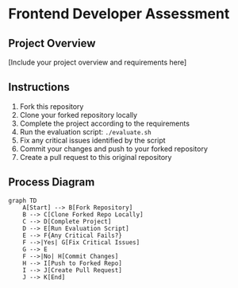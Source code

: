 # Frontend Developer Assessment

## Project Overview
[Include your project overview and requirements here]

## Instructions

1. Fork this repository
2. Clone your forked repository locally
3. Complete the project according to the requirements
4. Run the evaluation script: `./evaluate.sh`
5. Fix any critical issues identified by the script
6. Commit your changes and push to your forked repository
7. Create a pull request to this original repository

## Process Diagram

```mermaid
graph TD
    A[Start] --> B[Fork Repository]
    B --> C[Clone Forked Repo Locally]
    C --> D[Complete Project]
    D --> E[Run Evaluation Script]
    E --> F{Any Critical Fails?}
    F -->|Yes| G[Fix Critical Issues]
    G --> E
    F -->|No| H[Commit Changes]
    H --> I[Push to Forked Repo]
    I --> J[Create Pull Request]
    J --> K[End]